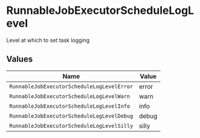 # RunnableJobExecutorScheduleLogLevel

Level at which to set task logging


## Values

| Name                                       | Value                                      |
| ------------------------------------------ | ------------------------------------------ |
| `RunnableJobExecutorScheduleLogLevelError` | error                                      |
| `RunnableJobExecutorScheduleLogLevelWarn`  | warn                                       |
| `RunnableJobExecutorScheduleLogLevelInfo`  | info                                       |
| `RunnableJobExecutorScheduleLogLevelDebug` | debug                                      |
| `RunnableJobExecutorScheduleLogLevelSilly` | silly                                      |